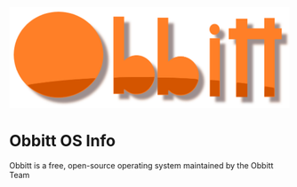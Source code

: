 <img src='Logo.png'>
<h1>Obbitt OS Info</h1>
<p>
  Obbitt is a free, open-source operating system maintained by the Obbitt Team <br>
</p>
